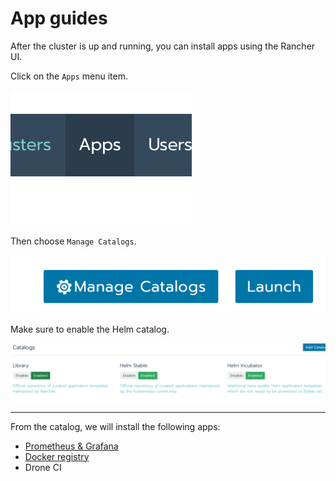 # App guides

After the cluster is up and running, you can install apps using the Rancher UI.  

Click on the `Apps` menu item.

![Apps Menu](img/apps-menu.png)

Then choose `Manage Catalogs`.

![Manage Catalogs](img/manage-catalog.png)

Make sure to enable the Helm catalog.

![Catalogs](img/catalogs.png)

---

From the catalog, we will install the following apps:

- [Prometheus & Grafana](monitoring.md)
- [Docker registry](docker-registry.md)
- Drone CI
